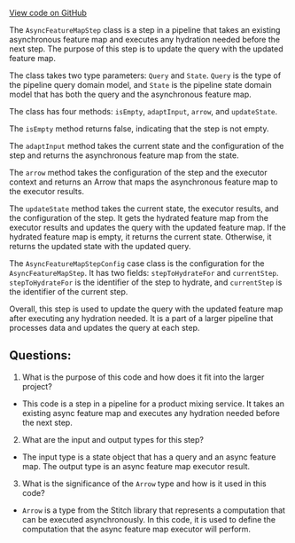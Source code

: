 [View code on GitHub](https://github.com/misbahsy/the-algorithm/product-mixer/core/src/main/scala/com/twitter/product_mixer/core/pipeline/step/async_feature_map/AsyncFeatureMapStep.scala)

The `AsyncFeatureMapStep` class is a step in a pipeline that takes an existing asynchronous feature map and executes any hydration needed before the next step. The purpose of this step is to update the query with the updated feature map. 

The class takes two type parameters: `Query` and `State`. `Query` is the type of the pipeline query domain model, and `State` is the pipeline state domain model that has both the query and the asynchronous feature map. 

The class has four methods: `isEmpty`, `adaptInput`, `arrow`, and `updateState`. 

The `isEmpty` method returns false, indicating that the step is not empty. 

The `adaptInput` method takes the current state and the configuration of the step and returns the asynchronous feature map from the state. 

The `arrow` method takes the configuration of the step and the executor context and returns an Arrow that maps the asynchronous feature map to the executor results. 

The `updateState` method takes the current state, the executor results, and the configuration of the step. It gets the hydrated feature map from the executor results and updates the query with the updated feature map. If the hydrated feature map is empty, it returns the current state. Otherwise, it returns the updated state with the updated query. 

The `AsyncFeatureMapStepConfig` case class is the configuration for the `AsyncFeatureMapStep`. It has two fields: `stepToHydrateFor` and `currentStep`. `stepToHydrateFor` is the identifier of the step to hydrate, and `currentStep` is the identifier of the current step. 

Overall, this step is used to update the query with the updated feature map after executing any hydration needed. It is a part of a larger pipeline that processes data and updates the query at each step.
## Questions: 
 1. What is the purpose of this code and how does it fit into the larger project?
- This code is a step in a pipeline for a product mixing service. It takes an existing async feature map and executes any hydration needed before the next step.

2. What are the input and output types for this step?
- The input type is a state object that has a query and an async feature map. The output type is an async feature map executor result.

3. What is the significance of the `Arrow` type and how is it used in this code?
- `Arrow` is a type from the Stitch library that represents a computation that can be executed asynchronously. In this code, it is used to define the computation that the async feature map executor will perform.